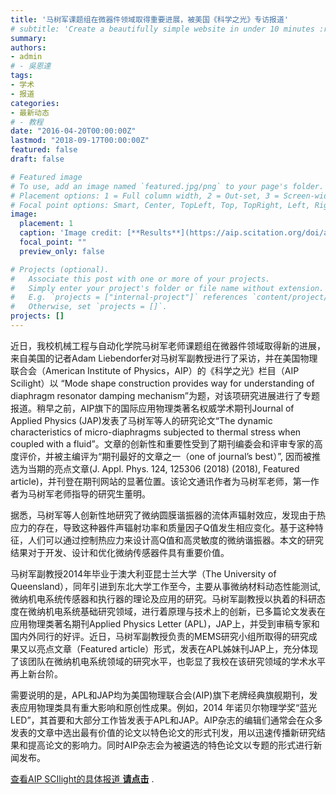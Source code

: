 ```yaml
---
title: '马树军课题组在微器件领域取得重要进展，被美国《科学之光》专访报道'
# subtitle: 'Create a beautifully simple website in under 10 minutes :rocket:'
summary: 
authors:
- admin
# - 吳恩達
tags:
- 学术
- 报道
categories:
- 最新动态
# - 教程
date: "2016-04-20T00:00:00Z"
lastmod: "2018-09-17T00:00:00Z"
featured: false
draft: false

# Featured image
# To use, add an image named `featured.jpg/png` to your page's folder.
# Placement options: 1 = Full column width, 2 = Out-set, 3 = Screen-width
# Focal point options: Smart, Center, TopLeft, Top, TopRight, Left, Right, BottomLeft, Bottom, BottomRight
image:
  placement: 1
  caption: 'Image credit: [**Results**](https://aip.scitation.org/doi/abs/10.1063/5.0056563)'
  focal_point: ""
  preview_only: false

# Projects (optional).
#   Associate this post with one or more of your projects.
#   Simply enter your project's folder or file name without extension.
#   E.g. `projects = ["internal-project"]` references `content/project/deep-learning/index.md`.
#   Otherwise, set `projects = []`.
projects: []
---
```


近日，我校机械工程与自动化学院马树军老师课题组在微器件领域取得新的进展，来自美国的记者Adam Liebendorfer对马树军副教授进行了采访，并在美国物理联合会（American Institute of Physics，AIP）的《科学之光》栏目（AIP Scilight）以 “Mode shape construction provides way for understanding of diaphragm resonator damping mechanism”为题，对该项研究进展进行了专题报道。稍早之前，AIP旗下的国际应用物理类著名权威学术期刊Journal of Applied Physics (JAP)发表了马树军等人的研究论文“The dynamic characteristics of micro-diaphragms subjected to thermal stress when coupled with a fluid”。文章的创新性和重要性受到了期刊编委会和评审专家的高度评价，并被主编评为“期刊最好的文章之一（one of journal’s best）”, 因而被推选为当期的亮点文章(J. Appl. Phys. 124, 125306 (2018) (2018), Featured article)，并刊登在期刊网站的显著位置。该论文通讯作者为马树军老师，第一作者为马树军老师指导的研究生董明。

据悉，马树军等人创新性地研究了微纳圆膜谐振器的流体声辐射效应，发现由于热应力的存在，导致这种器件声辐射功率和质量因子Q值发生相应变化。基于这种特征，人们可以通过控制热应力来设计高Q值和高灵敏度的微纳谐振器。本文的研究结果对于开发、设计和优化微纳传感器件具有重要价值。

马树军副教授2014年毕业于澳大利亚昆士兰大学（The University of Queensland），同年引进到东北大学工作至今，主要从事微纳材料动态性能测试,微纳机电系统传感器和执行器的理论及应用的研究。马树军副教授以执着的科研态度在微纳机电系统基础研究领域，进行着原理与技术上的创新，已多篇论文发表在应用物理类著名期刊Applied Physics Letter (APL)，JAP上，并受到审稿专家和国内外同行的好评。近日，马树军副教授负责的MEMS研究小组所取得的研究成果又以亮点文章（Featured article）形式，发表在APL姊妹刊JAP上，充分体现了该团队在微纳机电系统领域的研究水平，也彰显了我校在该研究领域的学术水平再上新台阶。

需要说明的是，APL和JAP均为美国物理联合会(AIP)旗下老牌经典旗舰期刊，发表应用物理类具有重大影响和原创性成果。例如，2014 年诺贝尔物理学奖“蓝光LED”，其首要和大部分工作皆发表于APL和JAP。AIP杂志的编辑们通常会在众多发表的文章中选出最有价值的论文以特色论文的形式刊发，用以迅速传播新研究结果和提高论文的影响力。同时AIP杂志会为被遴选的特色论文以专题的形式进行新闻发布。

[查看AIP SCIlight的具体报道 **请点击**](https://aip.scitation.org/doi/10.1063/1.5060730) .
